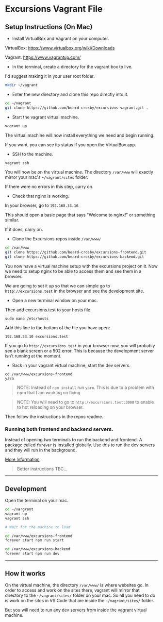 # Excursions Vagrant File

## Setup Instructions (On Mac)
- Install VirtualBox and Vagrant on your computer.

VirtualBox: https://www.virtualbox.org/wiki/Downloads

Vagrant: https://www.vagrantup.com/

- In the terminal, create a directory for the vagrant box to live.

I'd suggest making it in your user root folder.

```sh
mkdir ~/vagrant
```

- Enter the new directory and clone this repo directly into it.

```sh
cd ~/vagrant
git clone https://github.com/beard-crosby/excursions-vagrant.git .
```

- Start the vagrant virtual machine.

```bash
vagrant up
```

The virtual machine will now install everything we need and begin running.

If you want, you can see its status if you open the VirtualBox app.

- SSH to the machine.

```sh
vagrant ssh
```

You will now be on the virtual machine. The directory `/var/www` will exactly mirror your mac's `~/vagrant/sites` folder.

If there were no errors in this step, carry on.

- Check that nginx is working.

In your browser, go to `192.168.33.10`.

This should open a basic page that says "Welcome to nginx!" or something similar.

If it does, carry on.

- Clone the Excursions repos inside `/var/www/`

```sh
cd /var/www
git clone https://github.com/beard-crosby/excursions-frontend.git
git clone https://github.com/beard-crosby/excursions-backend.git
```

You now have a virtual machine setup with the excursions project on it. Now we need to setup nginx to be able to access them and see them in a browser.

We are going to set it up so that we can simple go to `http://excursions.test` in the browser and see the development site.

- Open a new terminal window on your mac.

Then add excursions.test to your hosts file.

```
sudo nano /etc/hosts
```

Add this line to the bottom of the file you have open:
```
192.168.33.10 excursions.test
```

If you go to `http://excursions.test` in your browser now, you will probably see a blank screen or a 502 error. This is because the development server isn't running at the moment.

- Back in your vagrant virtual machine, start the dev servers.

```
cd /var/www/excursions-frontend
yarn
```

> NOTE: Instead of `npm install` run `yarn`. This is due to a problem with npm that I am working on fixing.

> NOTE: You will need to go to `http://excursions.test:3000` to enable to hot reloading on your browser.

Then follow the instructions in the repos readme.

### Running both frontend and backend servers.
Instead of opening two terminals to run the backend and frontend. A package called `forever` is installed globally. Use this to run the dev servers and they will run in the background.

[More Information](https://github.com/foreversd/forever)

> Better instructions TBC...

---

## Development

Open the terminal on your mac.

```sh
cd ~/vargrant
vagrant up
vagrant ssh

# Wait for the machine to load

cd /var/www/excursions-frontend
forever start npm run start

cd /var/www/excursions-backend
forever start npm run dev
```

---

## How it works

On the virtual machine, the directory `/var/www/` is where websites go. In order to access and work on the sites there, vagrant will mirror that directory to the `~/vagrant/sites/` folder on your mac. So all you need to do is work on the sites in VS Code that are inside the `~/vagrant/sites/` folder.

But you will need to run any dev servers from inside the vagrant virtual machine.
